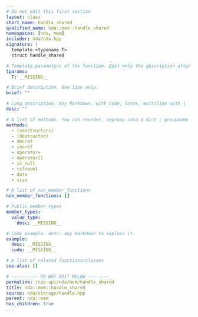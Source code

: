 ```yaml
---
# Do not edit this first section
layout: class
short_name: handle_shared
qualified_name: nda::mem::handle_shared
namespaces: [nda, mem]
includer: nda/nda.hpp
signature: |
  template <typename T>
  struct handle_shared

# Template parameters of the function. Edit only the description after the :
tparams:
  T: __MISSING__

# Brief description. One line only.
brief: ""

# Long description. Any Markdown, with code, latex, multiline with |
desc: ""

# A list of methods. You can reorder, regroup into a dict : groupname -> list
methods:
  - (constructors)
  - (destructor)
  - decref
  - incref
  - operator=
  - operator[]
  - is_null
  - refcount
  - data
  - size

# A list of non_member_functions
non_member_functions: []

# Public member types
member_types:
  value_type:
    desc: __MISSING__

# Code example. desc: any markdown to explain it.
example:
  desc: __MISSING__
  code: __MISSING__

# A list of related functions/classes
see-also: []

# ---------- DO NOT EDIT BELOW --------
permalink: /cpp-api/nda/mem/handle_shared
title: nda::mem::handle_shared
source: nda/storage/handle.hpp
parent: nda::mem
has_children: true
...
```


